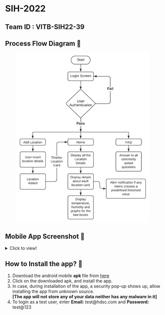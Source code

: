 # SIH-2022

## Team ID : VITB-SIH22-39
<!-- <strong>Team Name: LittleBuzzers </strong> -->

## Process Flow Diagram 🧠
<p align="center">
<img height="550vh" src="https://github.com/rohan-sarkarr/SIH-2022/blob/main/BeeKeeping%20App%20-%20Flowchart.png?raw=true">
</p>

## Mobile App Screenshot 📱
<details>
  <summary>Click to view!</summary>
<h3>Login Page</h3>
<img height="500vh" src="https://github.com/rohan-sarkarr/SIH-2022/blob/main/Mobile%20App%20Screenshots/login_page.png?raw=true">

<h3>Home Page</h3>
<img height="500vh" src="https://github.com/rohan-sarkarr/SIH-2022/blob/main/Mobile%20App%20Screenshots/home_page.png?raw=true">

<h3>Add Location Page</h3>
<img height="500vh" src="https://github.com/rohan-sarkarr/SIH-2022/blob/main/Mobile%20App%20Screenshots/add_location.png?raw=true">

<h3>Details Page</h3>
<img height="500vh" src="https://github.com/rohan-sarkarr/SIH-2022/blob/main/Mobile%20App%20Screenshots/details_page.png?raw=true">
</details>

## How to Install the app? 📲
<ol type="1">
  <li>
    Download the android mobile <strong> apk </strong> file from <a href="https://drive.google.com/drive/folders/1UjgFRtpwkNtD_xFpE0Lp8jEuZbvc8b9T?usp=sharing">here</a> </li>
  <li> Click on the downloaded apk, and install the app.</li>
  <li> In case, during installation of the app, a security pop-up shows up, allow installing the app from unknown source.<br><strong>[The app will not store any of your data neither has any malware in it]</strong> </li>
  <li> To login as a test user, enter <strong>Email:</strong> test@hdsc.com and <strong>Password:</strong> test@123 </li>
</ol>
